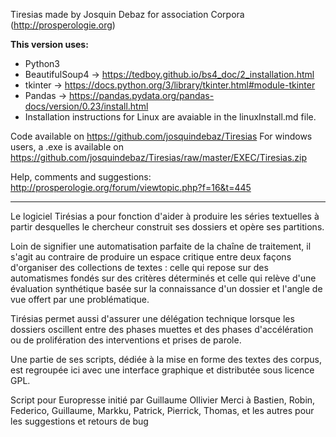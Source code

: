 ﻿Tiresias made by Josquin Debaz for association Corpora (http://prosperologie.org)

__This version uses:__
* Python3
* BeautifulSoup4 -> https://tedboy.github.io/bs4_doc/2_installation.html
* tkinter -> https://docs.python.org/3/library/tkinter.html#module-tkinter
* Pandas -> https://pandas.pydata.org/pandas-docs/version/0.23/install.html
* Installation instructions for Linux are avaiable in the linuxInstall.md file.

Code available on https://github.com/josquindebaz/Tiresias
For windows users, a .exe is available on https://github.com/josquindebaz/Tiresias/raw/master/EXEC/Tiresias.zip

Help, comments and suggestions: http://prosperologie.org/forum/viewtopic.php?f=16&t=445

-----------------------------

Le logiciel Tirésias a pour fonction d'aider à produire les séries textuelles à partir desquelles le chercheur construit ses dossiers et opère ses partitions.

Loin de signifier une automatisation parfaite de la chaîne de traitement, il s'agit au contraire de produire un espace critique entre deux façons d'organiser des collections de textes : celle qui repose sur des automatismes fondés sur des critères déterminés et celle qui relève d'une évaluation synthétique basée sur la connaissance d'un dossier et l'angle de vue offert par une problématique.

Tirésias permet aussi d'assurer une délégation technique lorsque les dossiers oscillent entre des phases muettes et des phases d'accélération ou de prolifération des interventions et prises de parole.

Une partie de ses scripts, dédiée à la mise en forme des textes des corpus, est regroupée ici avec une interface graphique et distributée sous licence GPL.

Script pour Europresse initié par Guillaume Ollivier
Merci à Bastien, Robin, Federico, Guillaume, Markku, Patrick, Pierrick, Thomas, et les autres pour les suggestions et retours de bug
